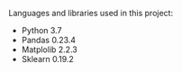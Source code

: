 Languages and libraries used in this project:
- Python 3.7
- Pandas 0.23.4
- Matplolib 2.2.3
- Sklearn 0.19.2